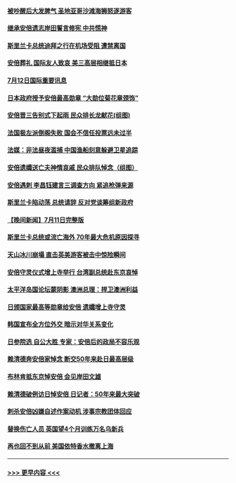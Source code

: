 #### [被吵醒后大发脾气 圣地亚哥沙滩海狮怒逐游客](../pages/prog202/a103477393.md?t=07121951) 
#### [继承安倍遗志岸田誓言修宪 中共慌神](../pages/prog202/a103477404.md?t=07121951) 
#### [斯里兰卡总统迪拜之行在机场受阻 遭禁离国](../pages/prog202/a103477381.md?t=07121951) 
#### [安倍葬礼 国际友人致哀 美三高层相继抵日本](../pages/prog202/a103477367.md?t=07121951) 
#### [7月12日国际重要讯息](../pages/prog202/a103477364.md?t=07121951) 
#### [日本政府授予安倍最高勋章 “大勋位菊花章颈饰”](../pages/prog202/a103477317.md?t=07121951) 
#### [安倍晋三告别式下起雨 民众排长龙献花(组图)](../pages/prog202/a103477280.md?t=07121951) 
#### [法国极左派倒阁失败 国会不信任投票远未过半](../pages/prog202/a103477241.md?t=07121951) 
#### [法媒：非法昼夜滥捕 中国渔船刻意躲避卫星追踪](../pages/prog202/a103477165.md?t=07121951) 
#### [安倍遗孀送亡夫神情哀戚 民众排队悼念（组图）](../pages/prog202/a103477052.md?t=07121951) 
#### [安倍遇刺 李昌钰建言三调查方向 紧追枪弹来源](../pages/prog202/a103477108.md?t=07121951) 
#### [斯里兰卡陷动荡 总统请辞 反对党谈筹组新政府](../pages/prog202/a103477117.md?t=07121951) 
#### [【晚间新闻】7月11日完整版](../pages/prog202/a103477093.md?t=07121951) 
#### [斯里兰卡总统或流亡海外 70年最大危机原因探寻](../pages/prog202/a103477019.md?t=07121951) 
#### [天山冰川崩塌 直击英美游客被击中惊险瞬间](../pages/prog202/a103477030.md?t=07121951) 
#### [安倍守灵仪式增上寺举行 台湾副总统赴东京哀悼](../pages/prog202/a103477017.md?t=07121951) 
#### [太平洋岛国论坛蒙阴影 澳洲总理：捍卫澳洲利益](../pages/prog202/a103476943.md?t=07121951) 
#### [日颁国家最高等勋章给安倍 遗孀增上寺守灵](../pages/prog202/a103476929.md?t=07121951) 
#### [韩国宣布全方位外交 暗示对华关系变化](../pages/prog202/a103476923.md?t=07121951) 
#### [日参院选 自公大胜 专家：安倍后的政局不容乐观](../pages/prog202/a103476921.md?t=07121951) 
#### [赖清德奔安倍家悼念 断交50年来赴日最高层级](../pages/prog202/a103476919.md?t=07121951) 
#### [布林肯抵东京悼安倍 会见岸田文雄](../pages/prog202/a103476917.md?t=07121951) 
#### [赖清德破例访日悼安倍 日记者：50年来最大突破](../pages/prog202/a103476684.md?t=07121951) 
#### [刺杀安倍凶嫌自述作案动机 涉事宗教团体回应](../pages/prog202/a103476617.md?t=07121951) 
#### [替换伤亡人员 英国望4个月训练万名乌新兵](../pages/prog202/a103476567.md?t=07121951) 
#### [再也回不到从前 美国依特香水撤离上海](../pages/prog202/a103476560.md?t=07121951) 

----
#### [ >>> 更早内容 <<< ](../indexes/prog202-earlier.md)
